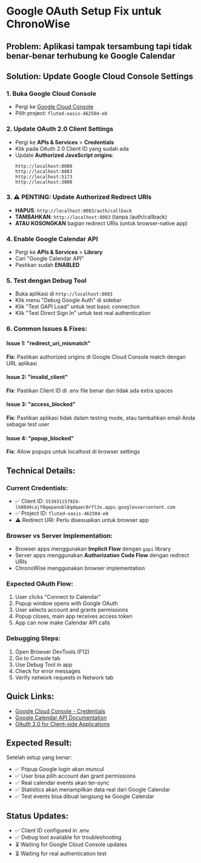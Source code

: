 # Google OAuth Setup Fix untuk ChronoWise

## Problem: Aplikasi tampak tersambung tapi tidak benar-benar terhubung ke Google Calendar

## Solution: Update Google Cloud Console Settings

### 1. Buka Google Cloud Console
- Pergi ke [Google Cloud Console](https://console.cloud.google.com/)
- Pilih project: `fluted-oasis-462504-e8`

### 2. Update OAuth 2.0 Client Settings
- Pergi ke **APIs & Services** > **Credentials**
- Klik pada OAuth 2.0 Client ID yang sudah ada
- Update **Authorized JavaScript origins**:
  ```
  http://localhost:8080
  http://localhost:8083
  http://localhost:5173
  http://localhost:3000
  ```

### 3. ⚠️ PENTING: Update Authorized Redirect URIs
- **HAPUS**: `http://localhost:8083/auth/callback`
- **TAMBAHKAN**: `http://localhost:8083` (tanpa /auth/callback)
- **ATAU KOSONGKAN** bagian redirect URIs (untuk browser-native app)

### 4. Enable Google Calendar API
- Pergi ke **APIs & Services** > **Library**
- Cari "Google Calendar API"
- Pastikan sudah **ENABLED**

### 5. Test dengan Debug Tool
- Buka aplikasi di `http://localhost:8083`
- Klik menu "Debug Google Auth" di sidebar
- Klik "Test GAPI Load" untuk test basic connection
- Klik "Test Direct Sign In" untuk test real authentication

### 6. Common Issues & Fixes:

#### Issue 1: "redirect_uri_mismatch"
**Fix**: Pastikan authorized origins di Google Cloud Console match dengan URL aplikasi

#### Issue 2: "invalid_client"
**Fix**: Pastikan Client ID di .env file benar dan tidak ada extra spaces

#### Issue 3: "access_blocked"
**Fix**: Pastikan aplikasi tidak dalam testing mode, atau tambahkan email Anda sebagai test user

#### Issue 4: "popup_blocked"
**Fix**: Allow popups untuk localhost di browser settings

## Technical Details:

### Current Credentials:
- ✅ Client ID: `553931157924-lk00d4cajf0qepano6l8qdqaec8rfl3o.apps.googleusercontent.com`
- ✅ Project ID: `fluted-oasis-462504-e8`
- ⚠️ Redirect URI: Perlu disesuaikan untuk browser app

### Browser vs Server Implementation:
- Browser apps menggunakan **Implicit Flow** dengan `gapi` library
- Server apps menggunakan **Authorization Code Flow** dengan redirect URIs
- ChronoWise menggunakan browser implementation

### Expected OAuth Flow:
1. User clicks "Connect to Calendar"
2. Popup window opens with Google OAuth
3. User selects account and grants permissions
4. Popup closes, main app receives access token
5. App can now make Calendar API calls

### Debugging Steps:
1. Open Browser DevTools (F12)
2. Go to Console tab
3. Use Debug Tool in app
4. Check for error messages
5. Verify network requests in Network tab

## Quick Links:
- [Google Cloud Console - Credentials](https://console.cloud.google.com/apis/credentials?project=fluted-oasis-462504-e8)
- [Google Calendar API Documentation](https://developers.google.com/calendar/api/guides/overview)
- [OAuth 2.0 for Client-side Applications](https://developers.google.com/identity/protocols/oauth2/javascript-implicit-flow)

## Expected Result:
Setelah setup yang benar:
- ✅ Popup Google login akan muncul
- ✅ User bisa pilih account dan grant permissions
- ✅ Real calendar events akan ter-sync
- ✅ Statistics akan menampilkan data real dari Google Calendar
- ✅ Test events bisa dibuat langsung ke Google Calendar

## Status Updates:
- ✅ Client ID configured in .env
- ✅ Debug tool available for troubleshooting
- ⏳ Waiting for Google Cloud Console updates
- ⏳ Waiting for real authentication test
